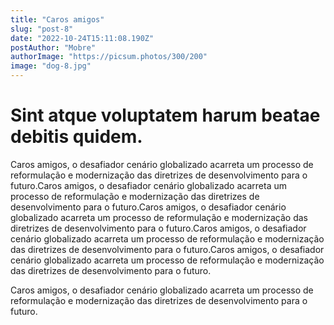 ```yaml
---
title: "Caros amigos"
slug: "post-8"
date: "2022-10-24T15:11:08.190Z"
postAuthor: "Mobre"
authorImage: "https://picsum.photos/300/200"
image: "dog-8.jpg"
---
```

# Sint atque voluptatem harum beatae debitis quidem.
Caros amigos, o desafiador cenário globalizado acarreta um processo de reformulação e modernização das diretrizes de desenvolvimento para o futuro.Caros amigos, o desafiador cenário globalizado acarreta um processo de reformulação e modernização das diretrizes de desenvolvimento para o futuro.Caros amigos, o desafiador cenário globalizado acarreta um processo de reformulação e modernização das diretrizes de desenvolvimento para o futuro.Caros amigos, o desafiador cenário globalizado acarreta um processo de reformulação e modernização das diretrizes de desenvolvimento para o futuro.Caros amigos, o desafiador cenário globalizado acarreta um processo de reformulação e modernização das diretrizes de desenvolvimento para o futuro.

Caros amigos, o desafiador cenário globalizado acarreta um processo de reformulação e modernização das diretrizes de desenvolvimento para o futuro.